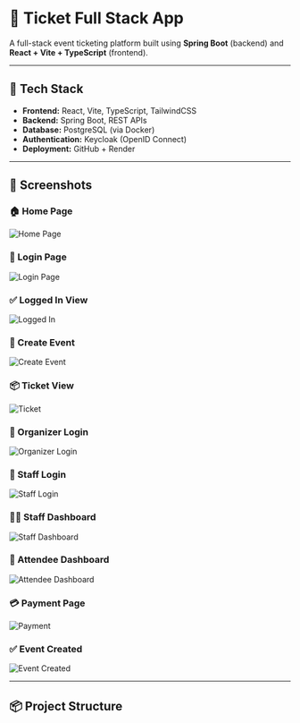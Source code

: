 # 🎫 Ticket Full Stack App

A full-stack event ticketing platform built using **Spring Boot** (backend) and **React + Vite + TypeScript** (frontend).

---

## 🚀 Tech Stack

- **Frontend:** React, Vite, TypeScript, TailwindCSS
- **Backend:** Spring Boot, REST APIs
- **Database:** PostgreSQL (via Docker)
- **Authentication:** Keycloak (OpenID Connect)
- **Deployment:** GitHub + Render

---

## 📸 Screenshots

### 🏠 Home Page
![Home Page](assets/home.png)

### 🔐 Login Page
![Login Page](assets/login.png)

### ✅ Logged In View
![Logged In](assets/loggedIn.png)

### 📅 Create Event
![Create Event](assets/Create_Event.png)

### 📦 Ticket View
![Ticket](assets/Ticket.png)

### 👥 Organizer Login
![Organizer Login](assets/login_organizer.png)

### 👤 Staff Login
![Staff Login](assets/login_Staff.png)

### 🧑‍💼 Staff Dashboard
![Staff Dashboard](assets/dashboard_staff.png)

### 🙋 Attendee Dashboard
![Attendee Dashboard](assets/Attende_dashboard.png)

### 💳 Payment Page
![Payment](assets/Payment.png)

### ✅ Event Created
![Event Created](assets/event_Created.png)

---

## 📦 Project Structure


